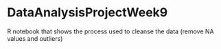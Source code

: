 # DataAnalysisProjectWeek9

R notebook that shows the process used to cleanse the data (remove NA values and outliers)
